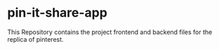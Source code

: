 # pin-it-share-app
This Repository contains the project frontend and backend files for the replica of pinterest.
